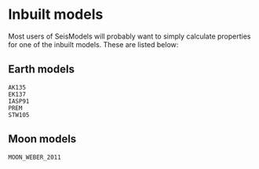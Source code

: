 # Inbuilt models

Most users of SeisModels will probably want to simply calculate
properties for one of the inbuilt models.  These are listed below:

## Earth models
```@docs
AK135
EK137
IASP91
PREM
STW105
```

## Moon models
```@docs
MOON_WEBER_2011
```
